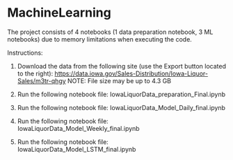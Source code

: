 # MachineLearning

The project consists of 4 notebooks (1 data preparation notebook, 3 ML notebooks) due to memory limitations when executing the code.

Instructions:
1. Download the data from the following site (use the Export button located to the right): https://data.iowa.gov/Sales-Distribution/Iowa-Liquor-Sales/m3tr-qhgy
  NOTE: File size may be up to 4.3 GB
  
2. Run the following notebook file: IowaLiquorData_preparation_Final.ipynb

3. Run the following notebook file: IowaLiquorData_Model_Daily_final.ipynb

4. Run the following notebook file: IowaLiquorData_Model_Weekly_final.ipynb

5. Run the following notebook file: IowaLiquorData_Model_LSTM_final.ipynb

